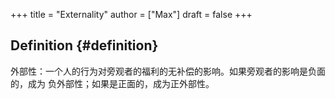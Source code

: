 +++
title = "Externality"
author = ["Max"]
draft = false
+++

## Definition {#definition}

外部性：一个人的行为对旁观者的福利的无补偿的影响。如果旁观者的影响是负面的，成为
负外部性；如果是正面的，成为正外部性。